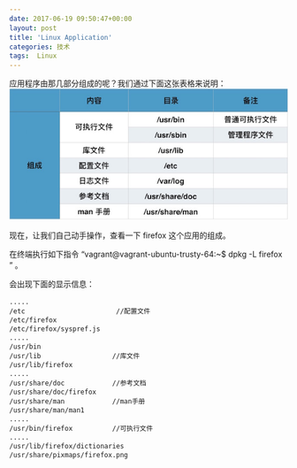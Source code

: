 ```yaml
---
date: 2017-06-19 09:50:47+00:00
layout: post
title: 'Linux Application'
categories: 技术
tags:  Linux
---
```

应用程序由那几部分组成的呢？我们通过下面这张表格来说明：
![](../assets/linux-application.jpeg)

现在，让我们自己动手操作，查看一下 firefox 这个应用的组成。

在终端执行如下指令  “vagrant@vagrant-ubuntu-trusty-64:~$  dpkg -L firefox ” 。

会出现下面的显示信息：

````
.....
/etc                       //配置文件
/etc/firefox
/etc/firefox/syspref.js
.....
/usr/bin
/usr/lib                  //库文件
/usr/lib/firefox
.....
/usr/share/doc            //参考文档
/usr/share/doc/firefox
/usr/share/man            //man手册
/usr/share/man/man1
.....
/usr/bin/firefox          //可执行文件
.....
/usr/lib/firefox/dictionaries
/usr/share/pixmaps/firefox.png
````